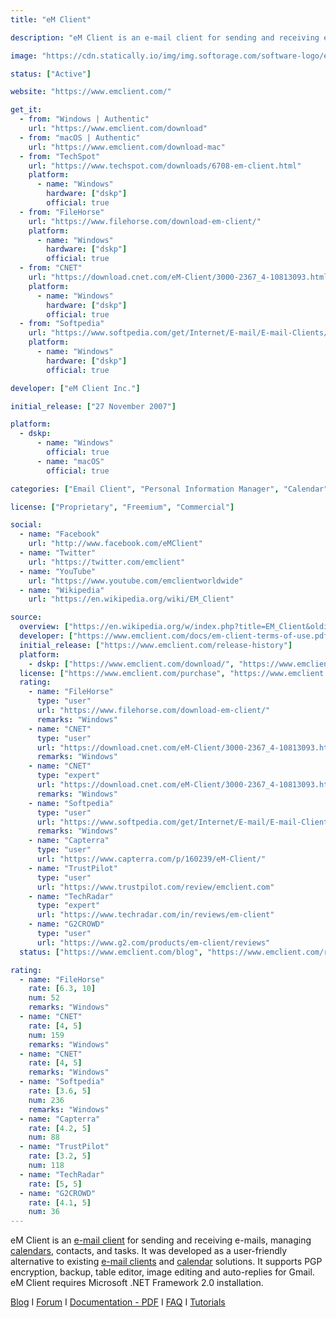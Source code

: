 ```yaml
---
title: "eM Client"

description: "eM Client is an e-mail client for sending and receiving e-mails, managing calendars, contacts, and tasks"

image: "https://cdn.statically.io/img/img.softorage.com/software-logo/em-client.png?h=64"

status: ["Active"]

website: "https://www.emclient.com/"

get_it:
  - from: "Windows | Authentic"
    url: "https://www.emclient.com/download"
  - from: "macOS | Authentic"
    url: "https://www.emclient.com/download-mac"
  - from: "TechSpot"
    url: "https://www.techspot.com/downloads/6708-em-client.html"
    platform:
      - name: "Windows"
        hardware: ["dskp"]
        official: true
  - from: "FileHorse"
    url: "https://www.filehorse.com/download-em-client/"
    platform:
      - name: "Windows"
        hardware: ["dskp"]
        official: true
  - from: "CNET"
    url: "https://download.cnet.com/eM-Client/3000-2367_4-10813093.html"
    platform:
      - name: "Windows"
        hardware: ["dskp"]
        official: true
  - from: "Softpedia"
    url: "https://www.softpedia.com/get/Internet/E-mail/E-mail-Clients/eM-Client.shtml"
    platform:
      - name: "Windows"
        hardware: ["dskp"]
        official: true

developer: ["eM Client Inc."]

initial_release: ["27 November 2007"]

platform:
  - dskp:
      - name: "Windows"
        official: true
      - name: "macOS"
        official: true

categories: ["Email Client", "Personal Information Manager", "Calendar"]

license: ["Proprietary", "Freemium", "Commercial"]

social:
  - name: "Facebook"
    url: "http://www.facebook.com/eMClient"
  - name: "Twitter"
    url: "https://twitter.com/emclient"
  - name: "YouTube"
    url: "https://www.youtube.com/emclientworldwide"
  - name: "Wikipedia"
    url: "https://en.wikipedia.org/wiki/EM_Client"

source:
  overview: ["https://en.wikipedia.org/w/index.php?title=EM_Client&oldid=922236669", "https://www.emclient.com/"]
  developer: ["https://www.emclient.com/docs/em-client-terms-of-use.pdf", "https://www.emclient.com/", "https://en.wikipedia.org/w/index.php?title=EM_Client&oldid=922236669"]
  initial_release: ["https://www.emclient.com/release-history"]
  platform:
    - dskp: ["https://www.emclient.com/download/", "https://www.emclient.com/download-mac/"]
  license: ["https://www.emclient.com/purchase", "https://www.emclient.com/docs/em-client-terms-of-use.pdf"]
  rating:
    - name: "FileHorse"
      type: "user"
      url: "https://www.filehorse.com/download-em-client/"
      remarks: "Windows"
    - name: "CNET"
      type: "user"
      url: "https://download.cnet.com/eM-Client/3000-2367_4-10813093.html"
      remarks: "Windows"
    - name: "CNET"
      type: "expert"
      url: "https://download.cnet.com/eM-Client/3000-2367_4-10813093.html"
      remarks: "Windows"
    - name: "Softpedia"
      type: "user"
      url: "https://www.softpedia.com/get/Internet/E-mail/E-mail-Clients/eM-Client.shtml"
      remarks: "Windows"
    - name: "Capterra"
      type: "user"
      url: "https://www.capterra.com/p/160239/eM-Client/"
    - name: "TrustPilot"
      type: "user"
      url: "https://www.trustpilot.com/review/emclient.com"
    - name: "TechRadar"
      type: "expert"
      url: "https://www.techradar.com/in/reviews/em-client"
    - name: "G2CROWD"
      type: "user"
      url: "https://www.g2.com/products/em-client/reviews"
  status: ["https://www.emclient.com/blog", "https://www.emclient.com/release-history"]

rating:
  - name: "FileHorse"
    rate: [6.3, 10]
    num: 52
    remarks: "Windows"
  - name: "CNET"
    rate: [4, 5]
    num: 159
    remarks: "Windows"
  - name: "CNET"
    rate: [4, 5]
    remarks: "Windows"
  - name: "Softpedia"
    rate: [3.6, 5]
    num: 236
    remarks: "Windows"
  - name: "Capterra"
    rate: [4.2, 5]
    num: 88
  - name: "TrustPilot"
    rate: [3.2, 5]
    num: 118
  - name: "TechRadar"
    rate: [5, 5]
  - name: "G2CROWD"
    rate: [4.1, 5]
    num: 36
---
```

  eM Client is an [e-mail client](/categories/email-client/) for sending and receiving e-mails, managing [calendars](/categories/calendar/), contacts, and tasks. It was developed as a user-friendly alternative to existing [e-mail clients](/categories/email-client/) and [calendar](/categories/calendar/) solutions. It supports PGP encryption, backup, table editor, image editing and auto-replies for Gmail. eM Client requires Microsoft .NET Framework 2.0 installation.
  
  [Blog](https://www.emclient.com/blog/)  I  [Forum](https://forum.emclient.com/emclient)  I  [Documentation - PDF](https://www.emclient.com/tools/documentation.pdf)  I  [FAQ](https://www.emclient.com/faq-getting-started)  I  [Tutorials](https://www.emclient.com/tutorials)
